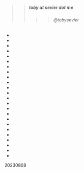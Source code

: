 


>> ##### toby at sevier dot me
>>>> ###### @tobysevier



-
-
-
-
-
-



-
-
-
-
-
-



-
-
-
-
-
-



-
-
-
-
-
-


20230808

